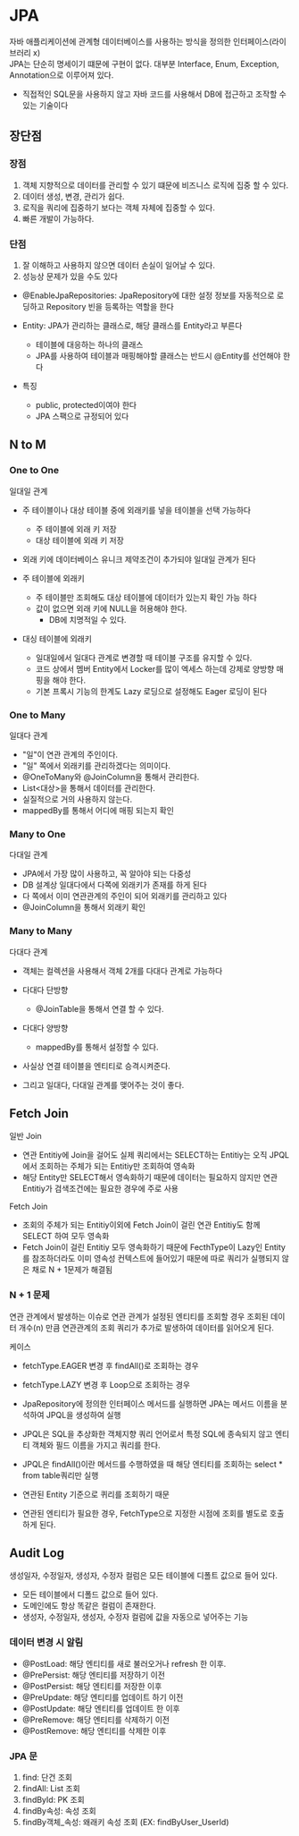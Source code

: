 # JPA

자바 애플리케이션에 관계형 데이터베이스를 사용하는 방식을 정의한 인터페이스(라이브러리 x)<br>
JPA는 단순히 명세이기 떄문에 구현이 없다. 대부분 Interface, Enum, Exception, Annotation으로 이루어져 있다.

- 직접적인 SQL문을 사용하지 않고 자바 코드를 사용해서 DB에 접근하고 조작할 수 있는 기술이다

## 장단점

### 장점

1. 객체 지향적으로 데이터를 관리할 수 있기 떄문에 비즈니스 로직에 집중 할 수 있다.
2. 데이터 생성, 변경, 관리가 쉽다.
3. 로직을 쿼리에 집중하기 보다는 객체 자체에 집중할 수 있다.
4. 빠른 개발이 가능하다.

### 단점

1. 잘 이해하고 사용하지 않으면 데이터 손실이 일어날 수 있다.
2. 성능상 문제가 있을 수도 있다

- @EnableJpaRepositories: JpaRepository에 대한 설정 정보를 자동적으로 로딩하고 Repository 빈을 등록하는 역할을 한다

- Entity: JPA가 관리하는 클래스로, 해당 클래스를 Entity라고 부른다
  - 테이블에 대응하는 하나의 클래스
  - JPA를 사용하여 테이블과 매핑해야할 클래스는 반드시 @Entity를 선언해야 한다
- 특징
  - public, protected이여야 한다
  - JPA 스팩으로 규정되어 있다

## N to M

### One to One

일대일 관계

- 주 테이블이나 대상 테이블 중에 외래키를 넣을 테이블을 선택 가능하다
  - 주 테이블에 외래 키 저장
  - 대상 테이블에 외래 키 저장
- 외래 키에 데이터베이스 유니크 제약조건이 추가되야 일대일 관계가 된다

- 주 테이블에 외래키
  - 주 테이블만 조회해도 대상 테이블에 데이터가 있는지 확인 가능 하다
  - 값이 없으면 외래 키에 NULL을 허용해야 한다.
    - DB에 치명적일 수 있다.
- 대싱 테이블에 외래키
  - 일대일에서 일대다 관계로 변경할 때 테이블 구조를 유지할 수 있다.
  - 코드 상에서 멤버 Entity에서 Locker를 많이 엑세스 하는데 강제로 양방향 매핑을 해야 한다.
  - 기본 프록시 기능의 한계도 Lazy 로딩으로 설정해도 Eager 로딩이 된다

### One to Many

일대다 관계

- "일"이 연관 관계의 주인이다.
- "일" 쪽에서 외래키를 관리하겠다는 의미이다.
- @OneToMany와 @JoinColumn을 통해서 관리한다.
- List<대상>을 통해서 데이터를 관리한다.
- 실질적으로 거의 사용하지 않는다.
- mappedBy를 통해서 어디에 매핑 되는지 확인

### Many to One

다대일 관계

- JPA에서 가장 많이 사용하고, 꼭 알아야 되는 다중성
- DB 설계상 일대다에서 다쪽에 외래키가 존재를 하게 된다
- 다 쪽에서 이미 연관관계의 주인이 되어 외래키를 관리하고 있다
- @JoinColumn을 통해서 외래키 확인

### Many to Many

다대다 관계

- 객체는 컬렉션을 사용해서 객체 2개를 다대다 관계로 가능하다
- 다대다 단방향
  - @JoinTable을 통해서 연결 할 수 있다.
- 다대다 양방향

  - mappedBy를 통해서 설정할 수 있다.

- 사실상 연결 테이블을 엔티티로 승격시켜준다.
- 그리고 일대다, 다대일 관계를 맺어주는 것이 좋다.

## Fetch Join

일반 Join

- 연관 Entitiy에 Join을 걸어도 실제 쿼리에서는 SELECT하는 Entitiy는 오직 JPQL에서 조회하는 주체가 되는 Entitiy만 조회하여 영속화
- 해당 Entity만 SELECT해서 영속화하기 때문에 데이터는 필요하지 않지만 연관 Entitiy가 검색조건에는 필요한 경우에 주로 사용

Fetch Join

- 조회의 주체가 되는 Entitiy이외에 Fetch Join이 걸린 연관 Entitiy도 함께 SELECT 하여 모두 영속화
- Fetch Join이 걸린 Entitiy 모두 영속화하기 때문에 FecthType이 Lazy인 Entity를 참조하더라도 이미 영속성 컨텍스트에 들어있기 때문에 따로 쿼리가 실행되지 않은 채로 N + 1문제가 해결됨

### N + 1 문제

연관 관계에서 발생하는 이슈로 연관 관계가 설정된 엔티티를 조회할 경우 조회된 데이터 개수(n) 만큼 연관관계의 조회 쿼리가 추가로 발생하여 데이터를 읽어오게 된다.

케이스

- fetchType.EAGER 변경 후 findAll()로 조회하는 경우
- fetchType.LAZY 변경 후 Loop으로 조회하는 경우

- JpaRepository에 정의한 인터페이스 메서드를 실행하면 JPA는 메서드 이름을 분석하여 JPQL을 생성하여 실행
- JPQL은 SQL을 추상화한 객체지향 쿼리 언어로서 특정 SQL에 종속되지 않고 엔티티 객체와 필드 이름을 가지고 쿼리를 한다.
- JPQL은 findAll()이란 메서드를 수행하였을 때 해당 엔티티를 조회하는 select \* from table쿼리만 실행
- 연관된 Entity 기준으로 퀴리를 조회하기 때문
- 연관된 엔티티가 필요한 경우, FetchType으로 지정한 시점에 조회를 별도로 호출하게 된다.

## Audit Log

생성일자, 수정일자, 생성자, 수정자 컬럼은 모든 테이블에 디폴트 값으로 들어 있다.

- 모든 테이블에서 디폴드 값으로 들어 있다.
- 도메인에도 항상 똑같은 컬럼이 존재한다.
- 생성자, 수정일자, 생성자, 수정자 컬럼에 값을 자동으로 넣어주는 기능

### 데이터 변경 시 알림

- @PostLoad: 해당 엔티티를 새로 불러오거나 refresh 한 이후.
- @PrePersist: 해당 엔티티를 저장하기 이전
- @PostPersist: 해당 엔티티를 저장한 이후
- @PreUpdate: 해당 엔티티를 업데이트 하기 이전
- @PostUpdate: 해당 엔티티를 업데이트 한 이후
- @PreRemove: 해당 엔티티를 삭제하기 이전
- @PostRemove: 해당 엔티티를 삭제한 이후

### JPA 문

1. find: 단건 조회
2. findAll: List 조회
3. findById: PK 조회
4. findBy속성: 속성 조회
5. findBy객체\_속성: 왜래키 속성 조회 (EX: findByUser_UserId)

